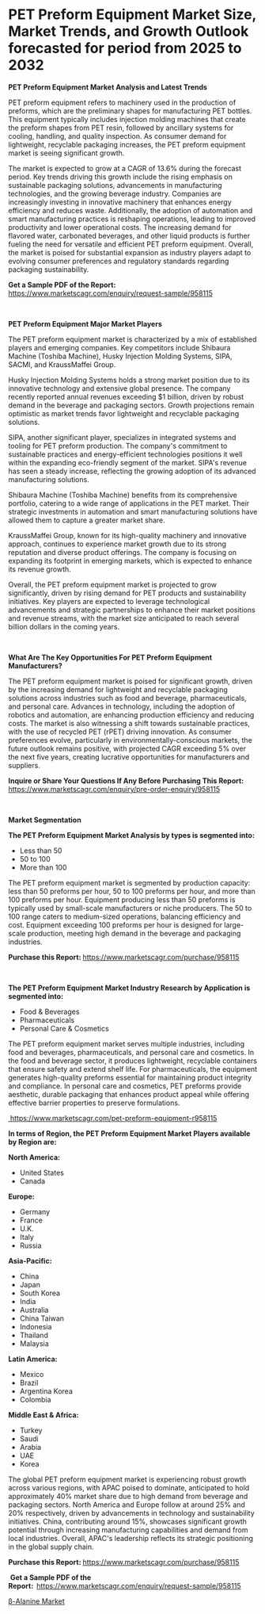 <p><h1>PET Preform Equipment Market Size, Market Trends, and Growth Outlook forecasted for period from 2025 to 2032</h1></p><p><strong>PET Preform Equipment Market Analysis and Latest Trends</strong></p>
<p><p>PET preform equipment refers to machinery used in the production of preforms, which are the preliminary shapes for manufacturing PET bottles. This equipment typically includes injection molding machines that create the preform shapes from PET resin, followed by ancillary systems for cooling, handling, and quality inspection. As consumer demand for lightweight, recyclable packaging increases, the PET preform equipment market is seeing significant growth.</p><p>The market is expected to grow at a CAGR of 13.6% during the forecast period. Key trends driving this growth include the rising emphasis on sustainable packaging solutions, advancements in manufacturing technologies, and the growing beverage industry. Companies are increasingly investing in innovative machinery that enhances energy efficiency and reduces waste. Additionally, the adoption of automation and smart manufacturing practices is reshaping operations, leading to improved productivity and lower operational costs. The increasing demand for flavored water, carbonated beverages, and other liquid products is further fueling the need for versatile and efficient PET preform equipment. Overall, the market is poised for substantial expansion as industry players adapt to evolving consumer preferences and regulatory standards regarding packaging sustainability.</p></p>
<p><strong>Get a Sample PDF of the Report:&nbsp;</strong> <a href="https://www.marketscagr.com/enquiry/request-sample/958115?utm_campaign=3019&utm_medium=2&utm_source=Github&utm_content=ia&utm_term=21032025&utm_id=pet-preform-equipment">https://www.marketscagr.com/enquiry/request-sample/958115</a></p>
<p>&nbsp;</p>
<p><strong>PET Preform Equipment Major Market Players</strong></p>
<p><p>The PET preform equipment market is characterized by a mix of established players and emerging companies. Key competitors include Shibaura Machine (Toshiba Machine), Husky Injection Molding Systems, SIPA, SACMI, and KraussMaffei Group. </p><p>Husky Injection Molding Systems holds a strong market position due to its innovative technology and extensive global presence. The company recently reported annual revenues exceeding $1 billion, driven by robust demand in the beverage and packaging sectors. Growth projections remain optimistic as market trends favor lightweight and recyclable packaging solutions.</p><p>SIPA, another significant player, specializes in integrated systems and tooling for PET preform production. The company's commitment to sustainable practices and energy-efficient technologies positions it well within the expanding eco-friendly segment of the market. SIPA's revenue has seen a steady increase, reflecting the growing adoption of its advanced manufacturing solutions.</p><p>Shibaura Machine (Toshiba Machine) benefits from its comprehensive portfolio, catering to a wide range of applications in the PET market. Their strategic investments in automation and smart manufacturing solutions have allowed them to capture a greater market share. </p><p>KraussMaffei Group, known for its high-quality machinery and innovative approach, continues to experience market growth due to its strong reputation and diverse product offerings. The company is focusing on expanding its footprint in emerging markets, which is expected to enhance its revenue growth.</p><p>Overall, the PET preform equipment market is projected to grow significantly, driven by rising demand for PET products and sustainability initiatives. Key players are expected to leverage technological advancements and strategic partnerships to enhance their market positions and revenue streams, with the market size anticipated to reach several billion dollars in the coming years.</p></p>
<p>&nbsp;</p>
<p><strong>What Are The Key Opportunities For PET Preform Equipment Manufacturers?</strong></p>
<p><p>The PET preform equipment market is poised for significant growth, driven by the increasing demand for lightweight and recyclable packaging solutions across industries such as food and beverage, pharmaceuticals, and personal care. Advances in technology, including the adoption of robotics and automation, are enhancing production efficiency and reducing costs. The market is also witnessing a shift towards sustainable practices, with the use of recycled PET (rPET) driving innovation. As consumer preferences evolve, particularly in environmentally-conscious markets, the future outlook remains positive, with projected CAGR exceeding 5% over the next five years, creating lucrative opportunities for manufacturers and suppliers.</p></p>
<p><strong>Inquire or Share Your Questions If Any Before Purchasing This Report:</strong> <a href="https://www.marketscagr.com/enquiry/pre-order-enquiry/958115?utm_campaign=3019&utm_medium=2&utm_source=Github&utm_content=ia&utm_term=21032025&utm_id=pet-preform-equipment">https://www.marketscagr.com/enquiry/pre-order-enquiry/958115</a></p>
<p>&nbsp;</p>
<p><strong>Market Segmentation</strong></p>
<p><strong>The PET Preform Equipment Market Analysis by types is segmented into:</strong></p>
<p><ul><li>Less than 50</li><li>50 to 100</li><li>More than 100</li></ul></p>
<p><p>The PET preform equipment market is segmented by production capacity: less than 50 preforms per hour, 50 to 100 preforms per hour, and more than 100 preforms per hour. Equipment producing less than 50 preforms is typically used by small-scale manufacturers or niche producers. The 50 to 100 range caters to medium-sized operations, balancing efficiency and cost. Equipment exceeding 100 preforms per hour is designed for large-scale production, meeting high demand in the beverage and packaging industries.</p></p>
<p><strong>Purchase this Report:&nbsp;</strong><a href="https://www.marketscagr.com/purchase/958115?utm_campaign=3019&utm_medium=2&utm_source=Github&utm_content=ia&utm_term=21032025&utm_id=pet-preform-equipment">https://www.marketscagr.com/purchase/958115</a></p>
<p>&nbsp;</p>
<p><strong>The PET Preform Equipment Market Industry Research by Application is segmented into:</strong></p>
<p><ul><li>Food & Beverages</li><li>Pharmaceuticals</li><li>Personal Care & Cosmetics</li></ul></p>
<p><p>The PET preform equipment market serves multiple industries, including food and beverages, pharmaceuticals, and personal care and cosmetics. In the food and beverage sector, it produces lightweight, recyclable containers that ensure safety and extend shelf life. For pharmaceuticals, the equipment generates high-quality preforms essential for maintaining product integrity and compliance. In personal care and cosmetics, PET preforms provide aesthetic, durable packaging that enhances product appeal while offering effective barrier properties to preserve formulations.</p></p>
<p><a href="https://www.marketscagr.com/pet-preform-equipment-r958115?utm_campaign=3019&utm_medium=2&utm_source=Github&utm_content=ia&utm_term=21032025&utm_id=pet-preform-equipment">&nbsp;https://www.marketscagr.com/pet-preform-equipment-r958115</a></p>
<p><strong>In terms of Region, the PET Preform Equipment Market Players available by Region are:</strong></p>
<p>
    <p> <strong> North America: </strong>
        <ul>
            <li>United States</li>
            <li>Canada</li>
        </ul>
        </p> 
    <p> <strong> Europe: </strong>
        <ul>
            <li>Germany</li>
            <li>France</li>
            <li>U.K.</li>
            <li>Italy</li>
            <li>Russia</li>
        </ul>
        </p> 
    <p> <strong> Asia-Pacific: </strong>
        <ul>
            <li>China</li>
            <li>Japan</li>
            <li>South Korea</li>
            <li>India</li>
            <li>Australia</li>
            <li>China Taiwan</li>
            <li>Indonesia</li>
            <li>Thailand</li>
            <li>Malaysia</li>
        </ul>
        </p> 
    <p> <strong> Latin America: </strong>
        <ul>
            <li>Mexico</li>
            <li>Brazil</li>
            <li>Argentina Korea</li>
            <li>Colombia</li>
        </ul>
        </p> 
    <p> <strong> Middle East & Africa: </strong>
        <ul>
            <li>Turkey</li>
            <li>Saudi</li>
            <li>Arabia</li>
            <li>UAE</li>
            <li>Korea</li>
        </ul>
    </p>
    </p>
<p><p>The global PET preform equipment market is experiencing robust growth across various regions, with APAC poised to dominate, anticipated to hold approximately 40% market share due to high demand from beverage and packaging sectors. North America and Europe follow at around 25% and 20% respectively, driven by advancements in technology and sustainability initiatives. China, contributing around 15%, showcases significant growth potential through increasing manufacturing capabilities and demand from local industries. Overall, APAC's leadership reflects its strategic positioning in the global supply chain.</p></p>
<p><strong>Purchase this Report: </strong><a href="https://www.marketscagr.com/purchase/958115?utm_campaign=3019&utm_medium=2&utm_source=Github&utm_content=ia&utm_term=21032025&utm_id=pet-preform-equipment">https://www.marketscagr.com/purchase/958115</a></p>
<p>&nbsp;<strong>Get a Sample PDF of the Report:&nbsp;&nbsp;</strong><a href="https://www.marketscagr.com/enquiry/request-sample/958115?utm_campaign=3019&utm_medium=2&utm_source=Github&utm_content=ia&utm_term=21032025&utm_id=pet-preform-equipment">https://www.marketscagr.com/enquiry/request-sample/958115</a></p>
<p><strong></strong></p>
<p><p><a href="https://github.com/RickHolmes3/Market-Research-Report-List-7/blob/main/b-alanine-market.md?utm_campaign=3019&utm_medium=2&utm_source=Github&utm_content=ia&utm_term=21032025&utm_id=pet-preform-equipment">β-Alanine Market</a></p></p>